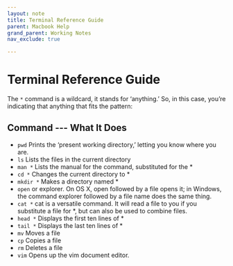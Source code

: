 ```yaml
---
layout: note
title: Terminal Reference Guide
parent: Macbook Help
grand_parent: Working Notes
nav_exclude: true

---
```

# Terminal Reference Guide
The `*` command is a wildcard, it stands for ‘anything.’ So, in this case, you’re indicating that anything that fits the pattern:

## Command	--- What It Does
- `pwd`	Prints the ‘present working directory,’ letting you know where you are.
- `ls`	Lists the files in the current directory
- `man *`	Lists the manual for the command, substituted for the *
- `cd *`	Changes the current directory to *
- `mkdir *`	Makes a directory named *
- `open`	or explorer. On OS X, open followed by a file opens it; in Windows, the command explorer followed by a file name does the same thing.
- `cat *`	cat is a versatile command. It will read a file to you if you substitute a file for *, but can also be used to combine files.
- `head *`	Displays the first ten lines of *
- `tail *`	Displays the last ten lines of *
- `mv`	Moves a file
- `cp`	Copies a file
- `rm`	Deletes a file
- `vim`	Opens up the vim document editor.